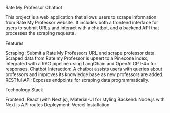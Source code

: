 Rate My Professor Chatbot

This project is a web application that allows users to scrape information from Rate My Professor website. It includes both a frontend interface for users to submit URLs and interact with a chatbot, and a backend API that processes the scraping requests.

Features

Scraping: Submit a Rate My Professors URL and scrape professor data.
Scraped data from Rate my Professor is upsert to a Pinecone index, integrated with a RAG pipeline using LangChain and OpenAI GPT-4o for responses.
Chatbot Interaction: A chatbot assists users with queries about professors and improves its knowledge base as new professors are added.
RESTful API: Exposes endpoints for scraping data programmatically.

Technology Stack

Frontend: React (with Next.js), Material-UI for styling
Backend: Node.js with Next.js API routes
Deployment: Vercel
Installation
